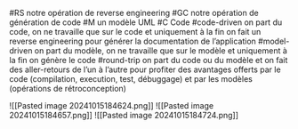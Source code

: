 #RS 
	notre opération de reverse engineering
#GC
	notre opération de génération de code
#M
	un modèle UML
#C
	Code
#code-driven
	on part du code, on ne travaille que sur le code et uniquement à la fin on fait un reverse engineering pour générer la documentation de l’application
#model-driven
	on part du modèle, on ne travaille que sur le modèle et uniquement à la fin on génère le code
#round-trip
	on part du code ou du modèle et on fait des aller-retours de l’un à l’autre pour profiter des avantages offerts par le code (compilation, execution, test, débuggage) et par les modèles (opérations de rétroconception)

![[Pasted image 20241015184624.png]]
![[Pasted image 20241015184657.png]]
![[Pasted image 20241015184724.png]]
